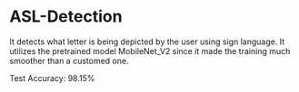 # ASL-Detection
It detects what letter is being depicted by the user using sign language. It utilizes the pretrained model MobileNet_V2 since it made the training much smoother than a customed one.

Test Accuracy: 98.15%
